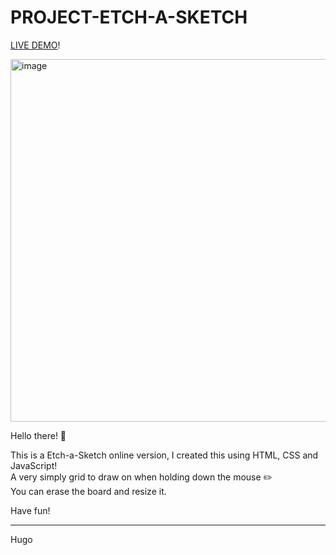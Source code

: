 PROJECT-ETCH-A-SKETCH
===========================

[LIVE DEMO](https://hugompt.github.io/PROJECT-ETCH-A-SKETCH/)!

<img width="580" alt="image" src="https://user-images.githubusercontent.com/99179407/158052830-1b2e38c0-041f-4cc3-ac09-957cb4cf6dcf.png">

Hello there! 👋

This is a Etch-a-Sketch online version, I created this using HTML, CSS and JavaScript! </br>
A very simply grid to draw on when holding down the mouse ✏️ </br>
You can erase the board and resize it.</br>

Have fun!</br>

- - - -
Hugo
